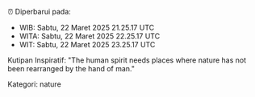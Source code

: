 ⏰ Diperbarui pada:
- WIB: Sabtu, 22 Maret 2025 21.25.17 UTC
- WITA: Sabtu, 22 Maret 2025 22.25.17 UTC
- WIT: Sabtu, 22 Maret 2025 23.25.17 UTC

Kutipan Inspiratif:
"The human spirit needs places where nature has not been rearranged by the hand of man."


Kategori: nature

